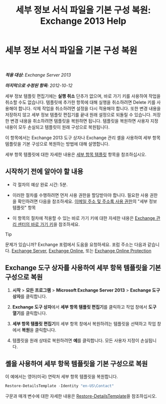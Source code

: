﻿---
title: '세부 정보 서식 파일을 기본 구성 복원: Exchange 2013 Help'
TOCTitle: 세부 정보 서식 파일을 기본 구성 복원
ms:assetid: 84c5f49b-614d-4f0e-8701-0979a2eb90bf
ms:mtpsurl: https://technet.microsoft.com/ko-kr/library/Bb232102(v=EXCHG.150)
ms:contentKeyID: 50483566
ms.date: 05/22/2018
mtps_version: v=EXCHG.150
ms.translationtype: MT
---

# 세부 정보 서식 파일을 기본 구성 복원

 

_**적용 대상:** Exchange Server 2013_

_**마지막으로 수정된 항목:** 2012-10-12_

세부 정보 템플릿 편집기에는 **실행 취소** 단추가 없으며, 바로 가기 키를 사용하여 작업을 취소할 수도 없습니다. 템플릿에 추가한 항목에 대해 실행을 취소하려면 Delete 키를 사용해야 합니다. 삭제 작업을 취소하려면 설정을 다시 적용해야 합니다. 또한 변경 내용을 저장하지 않고 세부 정보 템플릿 편집기를 끝내 원래 설정으로 되돌릴 수 있습니다. 저장한 변경 내용을 취소하려면 템플릿을 복원하면 됩니다. 템플릿을 복원하면 사용자 지정 내용이 모두 손실되고 템플릿이 원래 구성으로 복원됩니다.

이 항목에서는 Exchange 2013 도구 상자나 Exchange 관리 셸을 사용하여 세부 항목 템플릿을 기본 구성으로 복원하는 방법에 대해 설명합니다.

세부 항목 템플릿에 대한 자세한 내용은 [세부 항목 템플릿](details-templates-exchange-2013-help.md) 항목을 참조하십시오.

## 시작하기 전에 알아야 할 내용

  - 각 절차의 예상 완료 시간: 5분.

  - 이러한 절차를 수행하려면 먼저 사용 권한을 할당받아야 합니다. 필요한 사용 권한을 확인하려면 다음을 참조하세요. [이메일 주소 및 주소록 사용 권한](email-address-and-address-book-permissions-exchange-2013-help.md)의 "세부 정보 템플릿" 항목

  - 이 항목의 절차에 적용할 수 있는 바로 가기 키에 대한 자세한 내용은 [Exchange 관리 센터의 바로 가기 키](keyboard-shortcuts-in-the-exchange-admin-center-exchange-online-protection-help.md)을 참조하세요.


> [!TIP]
> 문제가 있습니까? Exchange 포럼에서 도움을 요청하세요. 포럼 주소는 다음과 같습니다. <A href="https://go.microsoft.com/fwlink/p/?linkid=60612">Exchange Server</A>, <A href="https://go.microsoft.com/fwlink/p/?linkid=267542">Exchange Online</A>, 또는 <A href="https://go.microsoft.com/fwlink/p/?linkid=285351">Exchange Online Protection</A>



## Exchange 도구 상자를 사용하여 세부 항목 템플릿을 기본 구성으로 복원

1.  **시작** \> **모든 프로그램** \> **Microsoft Exchange Server 2013** \> **Exchange 도구 상자**를 클릭합니다.

2.  **Exchange 도구 상자**에서 **세부 항목 템플릿 편집기**를 클릭하고 작업 창에서 **도구 열기**를 클릭합니다.

3.  **세부 항목 템플릿 편집기**의 세부 항목 창에서 복원하려는 템플릿을 선택하고 작업 창에서 **복원**을 클릭합니다.

4.  템플릿을 원래 상태로 복원하려면 **예**를 클릭합니다. 모든 사용자 지정이 손실됩니다.

## 셸을 사용하여 세부 항목 템플릿을 기본 구성으로 복원

이 예에서는 영어(미국) 연락처 세부 항목 템플릿을 복원합니다.

```powershell
Restore-DetailsTemplate -Identity "en-US\Contact"
```

구문과 매개 변수에 대한 자세한 내용은 [Restore-DetailsTemplate](https://technet.microsoft.com/ko-kr/library/bb125188\(v=exchg.150\))을 참조하십시오.

